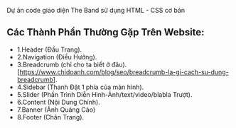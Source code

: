 Dự án code giao diện The Band sử dụng HTML - CSS cơ bản

## Các Thành Phần Thường Gặp Trên Website:

- 1.Header (Đầu Trang).
- 2.Navigation (Điều Hướng).
- 3.Breadcrumb (chỉ cho ta biết ở đâu). [https://www.chidoanh.com/blog/seo/breadcrumb-la-gi-cach-su-dung-breadcrumb].
- 4.Sidebar (Thanh Đặt 1 phía của màn hình).
- 5.Slider (Phần Trình Diễn Hình-Ảnh/text/video/blabla Trượt).
- 6.Content (Nội Dung Chính).
- 7.Banner (Ảnh Quảng Cáo)
- 8.Footer (Chân Trang).
